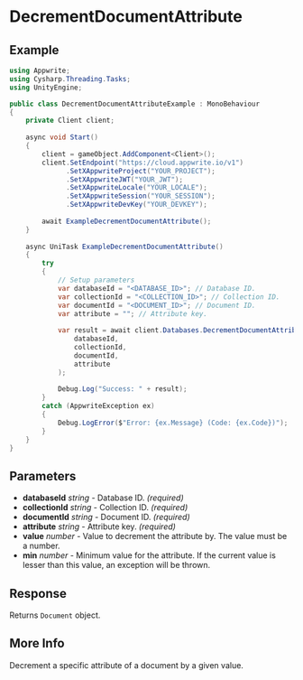 # DecrementDocumentAttribute

## Example

```csharp
using Appwrite;
using Cysharp.Threading.Tasks;
using UnityEngine;

public class DecrementDocumentAttributeExample : MonoBehaviour
{
    private Client client;
    
    async void Start()
    {
        client = gameObject.AddComponent<Client>();
        client.SetEndpoint("https://cloud.appwrite.io/v1")
              .SetXAppwriteProject("YOUR_PROJECT");
              .SetXAppwriteJWT("YOUR_JWT");
              .SetXAppwriteLocale("YOUR_LOCALE");
              .SetXAppwriteSession("YOUR_SESSION");
              .SetXAppwriteDevKey("YOUR_DEVKEY");
        
        await ExampleDecrementDocumentAttribute();
    }
    
    async UniTask ExampleDecrementDocumentAttribute()
    {
        try
        {
            // Setup parameters
            var databaseId = "<DATABASE_ID>"; // Database ID.
            var collectionId = "<COLLECTION_ID>"; // Collection ID.
            var documentId = "<DOCUMENT_ID>"; // Document ID.
            var attribute = ""; // Attribute key.
            
            var result = await client.Databases.DecrementDocumentAttributeAsync(
                databaseId,
                collectionId,
                documentId,
                attribute
            );
            
            Debug.Log("Success: " + result);
        }
        catch (AppwriteException ex)
        {
            Debug.LogError($"Error: {ex.Message} (Code: {ex.Code})");
        }
    }
}
```

## Parameters

- **databaseId** *string* - Database ID. *(required)*
- **collectionId** *string* - Collection ID. *(required)*
- **documentId** *string* - Document ID. *(required)*
- **attribute** *string* - Attribute key. *(required)*
- **value** *number* - Value to decrement the attribute by. The value must be a number.
- **min** *number* - Minimum value for the attribute. If the current value is lesser than this value, an exception will be thrown.

## Response

Returns `Document` object.
## More Info

Decrement a specific attribute of a document by a given value.
